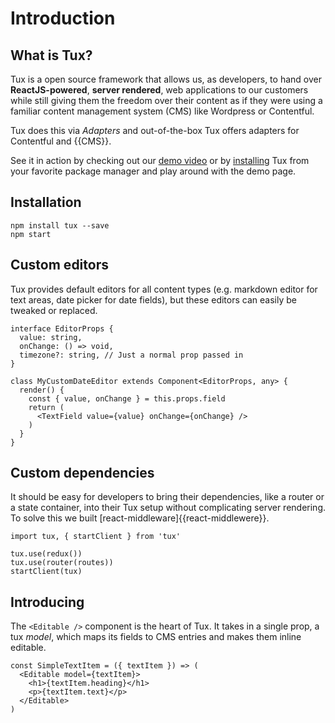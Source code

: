 # Introduction

## What is Tux?

Tux is a open source framework that allows us, as developers, to hand over **ReactJS-powered**, **server rendered**, web applications to our customers while still giving them the freedom over their content as if they were using a familiar content management system (CMS) like Wordpress or Contentful.

Tux does this via _Adapters_ and out-of-the-box Tux offers adapters for Contentful and {{CMS}}.

See it in action by checking out our [demo video]({{video_url}}) or by [installing]({{install_doc}}) Tux from your favorite package manager and play around with the demo page.


## Installation

```
npm install tux --save
npm start
```

## Custom editors

Tux provides default editors for all content types (e.g. markdown editor for text areas, date picker for date fields), but these editors can easily be tweaked or replaced.

````
interface EditorProps {
  value: string,
  onChange: () => void,
  timezone?: string, // Just a normal prop passed in
}

class MyCustomDateEditor extends Component<EditorProps, any> {
  render() {
    const { value, onChange } = this.props.field
    return (
      <TextField value={value} onChange={onChange} />
    )
  }
}
````

## Custom dependencies

It should be easy for developers to bring their dependencies, like a router or a state container, into their Tux setup without complicating server rendering. To solve this we built [react-middleware]{{react-middlewere}}.

````
import tux, { startClient } from 'tux'

tux.use(redux())
tux.use(router(routes))
startClient(tux)
````

## Introducing <Editable />

The `<Editable />` component is the heart of Tux. It takes in a single prop, a tux _model_, which maps its fields to CMS entries and makes them inline editable.

````
const SimpleTextItem = ({ textItem }) => (
  <Editable model={textItem}>
    <h1>{textItem.heading}</h1>
    <p>{textItem.text}</p>
  </Editable>
)  
````
